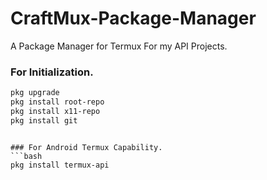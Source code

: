 # CraftMux-Package-Manager
A Package Manager for Termux For my API Projects.

### For Initialization.
```bash
pkg upgrade
pkg install root-repo
pkg install x11-repo
pkg install git
```
```

### For Android Termux Capability.
```bash
pkg install termux-api
```
